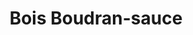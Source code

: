 ---
index: 15
title: Bois Boudran-sauce
slugify: bois-boudran-sauce
product: chalot
book: Heston at home
page: 267
dish: basics
tags:
-
sub:
-
fresh:
  - item:
    quantity:
    unit:
stock:
  - item:
    quantity:
    unit:
basic:
-
directions:
-
info:
source:
    title:
    url: 
---